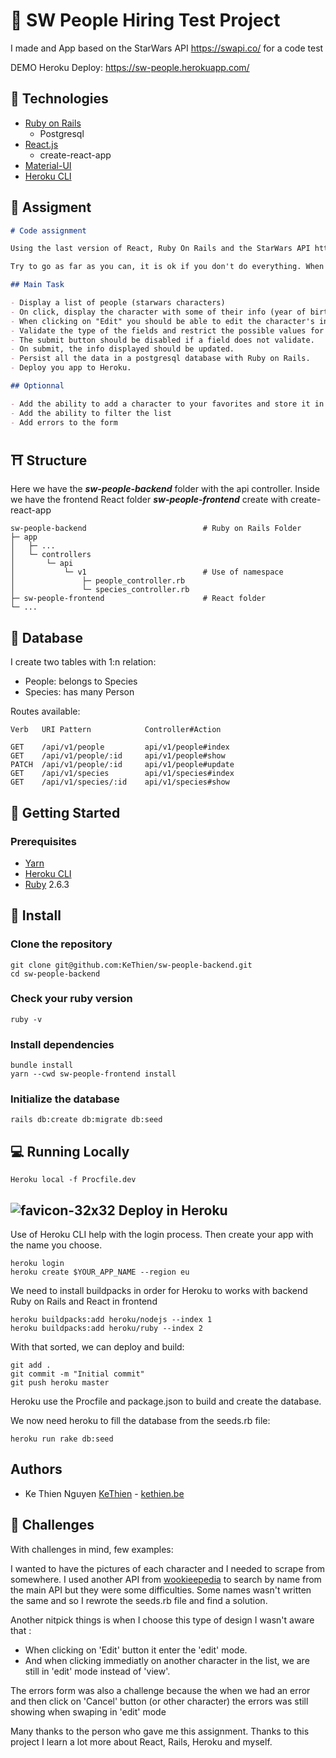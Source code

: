 # 🚀 SW People Hiring Test Project

I made and App based on the StarWars API https://swapi.co/ for a code test

DEMO Heroku Deploy: https://sw-people.herokuapp.com/

## 🧬 Technologies

- [Ruby on Rails](https://rubyonrails.org/)
  - Postgresql
- [React.js](https://reactjs.org/)
  - create-react-app
- [Material-UI](https://material-ui.com)
- [Heroku CLI](https://devcenter.heroku.com/articles/heroku-cli)

## 📝 Assigment

```markdown
# Code assignment

Using the last version of React, Ruby On Rails and the StarWars API https://swapi.co/ you are tasked to do a small web application. You are free to use any resource online (documentation, tutorials, etc).

Try to go as far as you can, it is ok if you don't do everything. When ready to share your code, publish your code on a git repository and send us the link.

## Main Task

- Display a list of people (starwars characters)
- On click, display the character with some of their info (year of birth, gender, species, etc).
- When clicking on "Edit" you should be able to edit the character's information.
- Validate the type of the fields and restrict the possible values for the gender and the species.
- The submit button should be disabled if a field does not validate.
- On submit, the info displayed should be updated.
- Persist all the data in a postgresql database with Ruby on Rails.
- Deploy you app to Heroku.

## Optionnal

- Add the ability to add a character to your favorites and store it in localeStorage
- Add the ability to filter the list
- Add errors to the form
```

## ⛩️ Structure

Here we have the **_sw-people-backend_** folder with the api controller.
Inside we have the frontend React folder **_sw-people-frontend_** create with create-react-app

```
sw-people-backend                          # Ruby on Rails Folder
├─ app
│   ├─ ...
│   └─ controllers
│       └─ api
│           └─ v1                          # Use of namespace
│               ├─ people_controller.rb
│               └─ species_controller.rb
├─ sw-people-frontend                      # React folder
└─ ...
```

## 💾 Database

I create two tables with 1:n relation:

- People: belongs to Species
- Species: has many Person

Routes available:

```
Verb   URI Pattern            Controller#Action

GET    /api/v1/people         api/v1/people#index
GET    /api/v1/people/:id     api/v1/people#show
PATCH  /api/v1/people/:id     api/v1/people#update
GET    /api/v1/species        api/v1/species#index
GET    /api/v1/species/:id    api/v1/species#show
```

## 🏁 Getting Started

### Prerequisites

- [Yarn](https://yarnpkg.com/)
- [Heroku CLI](https://devcenter.heroku.com/articles/heroku-cli)
- [Ruby](https://www.ruby-lang.org/) 2.6.3

## 🚀 Install

### Clone the repository

```shell
git clone git@github.com:KeThien/sw-people-backend.git
cd sw-people-backend
```

### Check your ruby version

```shell
ruby -v
```

### Install dependencies

```shell
bundle install
yarn --cwd sw-people-frontend install
```

### Initialize the database

```shell
rails db:create db:migrate db:seed
```

## 💻 Running Locally

```shell
Heroku local -f Procfile.dev
```

## ![favicon-32x32](https://github.com/heroku/favicon/raw/master/favicon.iconset/icon_16x16.png) Deploy in Heroku

Use of Heroku CLI help with the login process.
Then create your app with the name you choose.

```shell
heroku login
heroku create $YOUR_APP_NAME --region eu
```

We need to install buildpacks in order for Heroku to works with backend Ruby on Rails and React in frontend

```shell
heroku buildpacks:add heroku/nodejs --index 1
heroku buildpacks:add heroku/ruby --index 2
```

With that sorted, we can deploy and build:

```shell
git add .
git commit -m "Initial commit"
git push heroku master
```

Heroku use the Procfile and package.json to build and create the database.

We now need heroku to fill the database from the seeds.rb file:

```shell
heroku run rake db:seed
```

## Authors

- Ke Thien Nguyen [KeThien](https://github.com/KeThien) - [kethien.be](https://kethien.be)

## 🎯 Challenges

With challenges in mind, few examples:

I wanted to have the pictures of each character and I needed to scrape from somewhere. I used another API from [wookieepedia](https://starwars.fandom.com) to search by name from the main API but they were some difficulties. Some names wasn't written the same and so I rewrote the seeds.rb file and find a solution.

Another nitpick things is when I choose this type of design I wasn't aware that :

- When clicking on 'Edit' button it enter the 'edit' mode.
- And when clicking immediatly on another character in the list, we are still in 'edit' mode instead of 'view'.

The errors form was also a challenge because the when we had an error and then click on 'Cancel' button (or other character) the errors was still showing when swaping in 'edit' mode

Many thanks to the person who gave me this assignment. Thanks to this project I learn a lot more about React, Rails, Heroku and myself.
